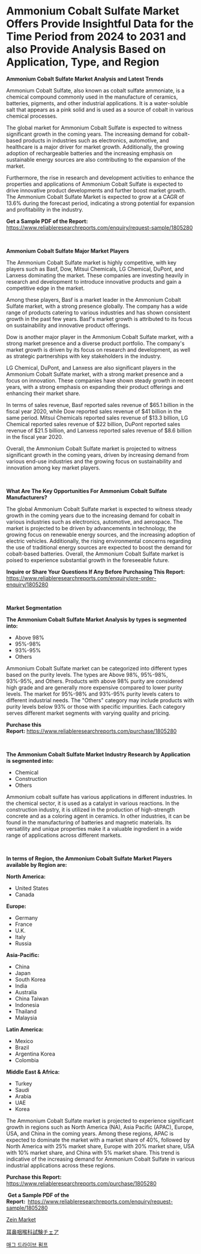 <p><h1>Ammonium Cobalt Sulfate Market Offers Provide Insightful Data for the Time Period from 2024 to 2031 and also Provide Analysis Based on Application, Type, and Region</h1></p><p><strong>Ammonium Cobalt Sulfate Market Analysis and Latest Trends</strong></p>
<p><p>Ammonium Cobalt Sulfate, also known as cobalt sulfate ammoniate, is a chemical compound commonly used in the manufacture of ceramics, batteries, pigments, and other industrial applications. It is a water-soluble salt that appears as a pink solid and is used as a source of cobalt in various chemical processes.</p><p>The global market for Ammonium Cobalt Sulfate is expected to witness significant growth in the coming years. The increasing demand for cobalt-based products in industries such as electronics, automotive, and healthcare is a major driver for market growth. Additionally, the growing adoption of rechargeable batteries and the increasing emphasis on sustainable energy sources are also contributing to the expansion of the market. </p><p>Furthermore, the rise in research and development activities to enhance the properties and applications of Ammonium Cobalt Sulfate is expected to drive innovative product developments and further boost market growth. The Ammonium Cobalt Sulfate Market is expected to grow at a CAGR of 13.6% during the forecast period, indicating a strong potential for expansion and profitability in the industry.</p></p>
<p><strong>Get a Sample PDF of the Report:&nbsp;</strong> <a href="https://www.reliableresearchreports.com/enquiry/request-sample/1805280">https://www.reliableresearchreports.com/enquiry/request-sample/1805280</a></p>
<p>&nbsp;</p>
<p><strong>Ammonium Cobalt Sulfate Major Market Players</strong></p>
<p><p>The Ammonium Cobalt Sulfate market is highly competitive, with key players such as Basf, Dow, Mitsui Chemicals, LG Chemical, DuPont, and Lanxess dominating the market. These companies are investing heavily in research and development to introduce innovative products and gain a competitive edge in the market.</p><p>Among these players, Basf is a market leader in the Ammonium Cobalt Sulfate market, with a strong presence globally. The company has a wide range of products catering to various industries and has shown consistent growth in the past few years. Basf's market growth is attributed to its focus on sustainability and innovative product offerings.</p><p>Dow is another major player in the Ammonium Cobalt Sulfate market, with a strong market presence and a diverse product portfolio. The company's market growth is driven by its focus on research and development, as well as strategic partnerships with key stakeholders in the industry.</p><p>LG Chemical, DuPont, and Lanxess are also significant players in the Ammonium Cobalt Sulfate market, with a strong market presence and a focus on innovation. These companies have shown steady growth in recent years, with a strong emphasis on expanding their product offerings and enhancing their market share.</p><p>In terms of sales revenue, Basf reported sales revenue of $65.1 billion in the fiscal year 2020, while Dow reported sales revenue of $41 billion in the same period. Mitsui Chemicals reported sales revenue of $13.3 billion, LG Chemical reported sales revenue of $22 billion, DuPont reported sales revenue of $21.5 billion, and Lanxess reported sales revenue of $8.6 billion in the fiscal year 2020.</p><p>Overall, the Ammonium Cobalt Sulfate market is projected to witness significant growth in the coming years, driven by increasing demand from various end-use industries and the growing focus on sustainability and innovation among key market players.</p></p>
<p>&nbsp;</p>
<p><strong>What Are The Key Opportunities For Ammonium Cobalt Sulfate Manufacturers?</strong></p>
<p><p>The global Ammonium Cobalt Sulfate market is expected to witness steady growth in the coming years due to the increasing demand for cobalt in various industries such as electronics, automotive, and aerospace. The market is projected to be driven by advancements in technology, the growing focus on renewable energy sources, and the increasing adoption of electric vehicles. Additionally, the rising environmental concerns regarding the use of traditional energy sources are expected to boost the demand for cobalt-based batteries. Overall, the Ammonium Cobalt Sulfate market is poised to experience substantial growth in the foreseeable future.</p></p>
<p><strong>Inquire or Share Your Questions If Any Before Purchasing This Report:</strong> <a href="https://www.reliableresearchreports.com/enquiry/pre-order-enquiry/1805280">https://www.reliableresearchreports.com/enquiry/pre-order-enquiry/1805280</a></p>
<p>&nbsp;</p>
<p><strong>Market Segmentation</strong></p>
<p><strong>The Ammonium Cobalt Sulfate Market Analysis by types is segmented into:</strong></p>
<p><ul><li>Above 98%</li><li>95%-98%</li><li>93%-95%</li><li>Others</li></ul></p>
<p><p>Ammonium Cobalt Sulfate market can be categorized into different types based on the purity levels. The types are Above 98%, 95%-98%, 93%-95%, and Others. Products with above 98% purity are considered high grade and are generally more expensive compared to lower purity levels. The market for 95%-98% and 93%-95% purity levels caters to different industrial needs. The "Others" category may include products with purity levels below 93% or those with specific impurities. Each category serves different market segments with varying quality and pricing.</p></p>
<p><strong>Purchase this Report:&nbsp;</strong><a href="https://www.reliableresearchreports.com/purchase/1805280">https://www.reliableresearchreports.com/purchase/1805280</a></p>
<p>&nbsp;</p>
<p><strong>The Ammonium Cobalt Sulfate Market Industry Research by Application is segmented into:</strong></p>
<p><ul><li>Chemical</li><li>Construction</li><li>Others</li></ul></p>
<p><p>Ammonium cobalt sulfate has various applications in different industries. In the chemical sector, it is used as a catalyst in various reactions. In the construction industry, it is utilized in the production of high-strength concrete and as a coloring agent in ceramics. In other industries, it can be found in the manufacturing of batteries and magnetic materials. Its versatility and unique properties make it a valuable ingredient in a wide range of applications across different markets.</p></p>
<p>&nbsp;</p>
<p><strong>In terms of Region, the Ammonium Cobalt Sulfate Market Players available by Region are:</strong></p>
<p>
    <p> <strong> North America: </strong>
        <ul>
            <li>United States</li>
            <li>Canada</li>
        </ul>
        </p> 
    <p> <strong> Europe: </strong>
        <ul>
            <li>Germany</li>
            <li>France</li>
            <li>U.K.</li>
            <li>Italy</li>
            <li>Russia</li>
        </ul>
        </p> 
    <p> <strong> Asia-Pacific: </strong>
        <ul>
            <li>China</li>
            <li>Japan</li>
            <li>South Korea</li>
            <li>India</li>
            <li>Australia</li>
            <li>China Taiwan</li>
            <li>Indonesia</li>
            <li>Thailand</li>
            <li>Malaysia</li>
        </ul>
        </p> 
    <p> <strong> Latin America: </strong>
        <ul>
            <li>Mexico</li>
            <li>Brazil</li>
            <li>Argentina Korea</li>
            <li>Colombia</li>
        </ul>
        </p> 
    <p> <strong> Middle East & Africa: </strong>
        <ul>
            <li>Turkey</li>
            <li>Saudi</li>
            <li>Arabia</li>
            <li>UAE</li>
            <li>Korea</li>
        </ul>
    </p>
    </p>
<p><p>The Ammonium Cobalt Sulfate market is projected to experience significant growth in regions such as North America (NA), Asia Pacific (APAC), Europe, USA, and China in the coming years. Among these regions, APAC is expected to dominate the market with a market share of 40%, followed by North America with 25% market share, Europe with 20% market share, USA with 10% market share, and China with 5% market share. This trend is indicative of the increasing demand for Ammonium Cobalt Sulfate in various industrial applications across these regions.</p></p>
<p><strong>Purchase this Report: </strong><a href="https://www.reliableresearchreports.com/purchase/1805280">https://www.reliableresearchreports.com/purchase/1805280</a></p>
<p>&nbsp;<strong>Get a Sample PDF of the Report:&nbsp;&nbsp;</strong><a href="https://www.reliableresearchreports.com/enquiry/request-sample/1805280">https://www.reliableresearchreports.com/enquiry/request-sample/1805280</a></p>
<p><strong></strong></p>
<p><p><a href="https://github.com/NorbertYates/Market-Research-Report-List-4/blob/main/zein-market.md">Zein Market</a></p><p><a href="https://github.com/lababdou/Market-Research-Report-List-2/blob/main/6317201192037.md">耳鼻咽喉科試験チェア</a></p><p><a href="https://github.com/jntpkh496620/Market-Research-Report-List-1/blob/main/4577266191852.md">매그 드라이브 펌프</a></p></p>
